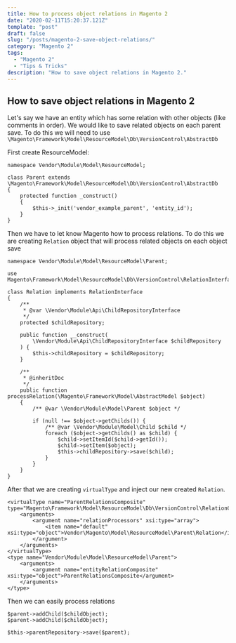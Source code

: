 ```yaml
---
title: How to process object relations in Magento 2
date: "2020-02-11T15:20:37.121Z"
template: "post"
draft: false
slug: "/posts/magento-2-save-object-relations/"
category: "Magento 2"
tags:
  - "Magento 2"
  - "Tips & Tricks"
description: "How to save object relations in Magento 2."
---
```


## How to save object relations in Magento 2

Let's say we have an entity which has some relation with other objects (like comments in order). We would like to save related objects on each parent save. To do this we will need to use `\Magento\Framework\Model\ResourceModel\Db\VersionControl\AbstractDb`

First create ResourceModel:

```
namespace Vendor\Module\Model\ResourceModel;

class Parent extends \Magento\Framework\Model\ResourceModel\Db\VersionControl\AbstractDb
{
    protected function _construct()
    {
        $this->_init('vendor_example_parent', 'entity_id');
    }
}
```

Then we have to let know Magento how to process relations. To do this we are creating `Relation` object that will process related objects on each object save

```
namespace Vendor\Module\Model\ResourceModel\Parent;

use Magento\Framework\Model\ResourceModel\Db\VersionControl\RelationInterface;

class Relation implements RelationInterface
{
    /**
     * @var \Vendor\Module\Api\ChildRepositoryInterface
     */
    protected $childRepository;

    public function __construct(
        \Vendor\Module\Api\ChildRepositoryInterface $childRepository
    ) {
        $this->childRepository = $childRepository;
    }

    /**
     * @inheritDoc
     */
    public function processRelation(\Magento\Framework\Model\AbstractModel $object)
    {
        /** @var \Vendor\Module\Model\Parent $object */

        if (null !== $object->getChilds()) {
            /** @var \Vendor\Module\Model\Child $child */
            foreach ($object->getChilds() as $child) {
                $child->setItemId($child->getId());
                $child->setItem($object);
                $this->childRepository->save($child);
            }
        }
    }
}
```

After that we are creating `virtualType` and inject our new created `Relation`.

```
<virtualType name="ParentRelationsComposite" type="Magento\Framework\Model\ResourceModel\Db\VersionControl\RelationComposite">
    <arguments>
        <argument name="relationProcessors" xsi:type="array">
            <item name="default" xsi:type="object">Vendor\Magento\Model\ResourceModel\Parent\Relation</item>
        </argument>
    </arguments>
</virtualType>
<type name="Vendor\Module\Model\ResourceModel\Parent">
    <arguments>
        <argument name="entityRelationComposite" xsi:type="object">ParentRelationsComposite</argument>
    </arguments>
</type>
```

Then we can easily process relations

```
$parent->addChild($childObject);
$parent->addChild($childObject);

$this->parentRepository->save($parent);
```
